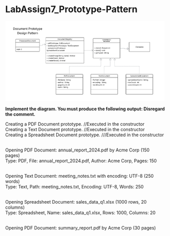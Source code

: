 # LabAssign7_Prototype-Pattern

![alt text](image.png)

**Implement the diagram.  You must produce the following output:  Disregard the comment.**

Creating a PDF Document prototype. //Executed in the constructor <br>
Creating a Text Document prototype. //Executed in the constructor <br>
Creating a Spreadsheet Document prototype. ///Executed in the constructor <br> <br>

Opening PDF Document: annual_report_2024.pdf by Acme Corp (150 pages) <br>
Type: PDF, File: annual_report_2024.pdf, Author: Acme Corp, Pages: 150 <br> <br>

Opening Text Document: meeting_notes.txt with encoding: UTF-8 (250 words) <br>
Type: Text, Path: meeting_notes.txt, Encoding: UTF-8, Words: 250 <br> <br>

Opening Spreadsheet Document: sales_data_q1.xlsx (1000 rows, 20 columns) <br> 
Type: Spreadsheet, Name: sales_data_q1.xlsx, Rows: 1000, Columns: 20 <br> <br>

Opening PDF Document: summary_report.pdf by Acme Corp (30 pages) <br>